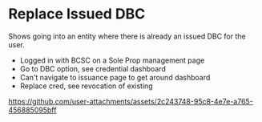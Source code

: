 # Replace Issued DBC

Shows going into an entity where there is already an issued DBC for the user.

- Logged in with BCSC on a Sole Prop management page
- Go to DBC option, see credential dashboard
- Can't navigate to issuance page to get around dashboard
- Replace cred, see revocation of existing

https://github.com/user-attachments/assets/2c243748-95c8-4e7e-a765-456885095bff

